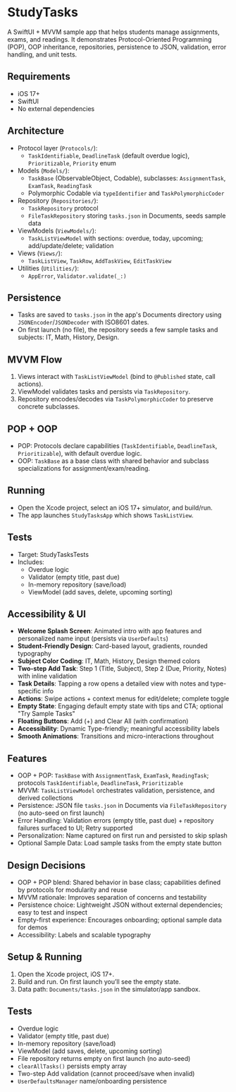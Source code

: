 # StudyTasks

A SwiftUI + MVVM sample app that helps students manage assignments, exams, and readings. It demonstrates Protocol-Oriented Programming (POP), OOP inheritance, repositories, persistence to JSON, validation, error handling, and unit tests.

## Requirements
- iOS 17+
- SwiftUI
- No external dependencies

## Architecture
- Protocol layer (`Protocols/`):
  - `TaskIdentifiable`, `DeadlineTask` (default overdue logic), `Prioritizable`, `Priority` enum
- Models (`Models/`):
  - `TaskBase` (ObservableObject, Codable), subclasses: `AssignmentTask`, `ExamTask`, `ReadingTask`
  - Polymorphic Codable via `typeIdentifier` and `TaskPolymorphicCoder`
- Repository (`Repositories/`):
  - `TaskRepository` protocol
  - `FileTaskRepository` storing `tasks.json` in Documents, seeds sample data
- ViewModels (`ViewModels/`):
  - `TaskListViewModel` with sections: overdue, today, upcoming; add/update/delete; validation
- Views (`Views/`):
  - `TaskListView`, `TaskRow`, `AddTaskView`, `EditTaskView`
- Utilities (`Utilities/`):
  - `AppError`, `Validator.validate(_:)`

## Persistence
- Tasks are saved to `tasks.json` in the app's Documents directory using `JSONEncoder`/`JSONDecoder` with ISO8601 dates.
- On first launch (no file), the repository seeds a few sample tasks and subjects: IT, Math, History, Design.

## MVVM Flow
1. Views interact with `TaskListViewModel` (bind to `@Published` state, call actions).
2. ViewModel validates tasks and persists via `TaskRepository`.
3. Repository encodes/decodes via `TaskPolymorphicCoder` to preserve concrete subclasses.

## POP + OOP
- POP: Protocols declare capabilities (`TaskIdentifiable`, `DeadlineTask`, `Prioritizable`), with default overdue logic.
- OOP: `TaskBase` as a base class with shared behavior and subclass specializations for assignment/exam/reading.

## Running
- Open the Xcode project, select an iOS 17+ simulator, and build/run.
- The app launches `StudyTasksApp` which shows `TaskListView`.

## Tests
- Target: StudyTasksTests
- Includes:
  - Overdue logic
  - Validator (empty title, past due)
  - In-memory repository (save/load)
  - ViewModel (add saves, delete, upcoming sorting)

## Accessibility & UI
- **Welcome Splash Screen**: Animated intro with app features and personalized name input (persists via `UserDefaults`)
- **Student-Friendly Design**: Card-based layout, gradients, rounded typography
- **Subject Color Coding**: IT, Math, History, Design themed colors
- **Two-step Add Task**: Step 1 (Title, Subject), Step 2 (Due, Priority, Notes) with inline validation
- **Task Details**: Tapping a row opens a detailed view with notes and type-specific info
- **Actions**: Swipe actions + context menus for edit/delete; complete toggle
- **Empty State**: Engaging default empty state with tips and CTA; optional "Try Sample Tasks"
- **Floating Buttons**: Add (+) and Clear All (with confirmation)
- **Accessibility**: Dynamic Type-friendly; meaningful accessibility labels
- **Smooth Animations**: Transitions and micro-interactions throughout

## Features
- OOP + POP: `TaskBase` with `AssignmentTask`, `ExamTask`, `ReadingTask`; protocols `TaskIdentifiable`, `DeadlineTask`, `Prioritizable`
- MVVM: `TaskListViewModel` orchestrates validation, persistence, and derived collections
- Persistence: JSON file `tasks.json` in Documents via `FileTaskRepository` (no auto-seed on first launch)
- Error Handling: Validation errors (empty title, past due) + repository failures surfaced to UI; Retry supported
- Personalization: Name captured on first run and persisted to skip splash
- Optional Sample Data: Load sample tasks from the empty state button

## Design Decisions
- OOP + POP blend: Shared behavior in base class; capabilities defined by protocols for modularity and reuse
- MVVM rationale: Improves separation of concerns and testability
- Persistence choice: Lightweight JSON without external dependencies; easy to test and inspect
- Empty-first experience: Encourages onboarding; optional sample data for demos
- Accessibility: Labels and scalable typography

## Setup & Running
1. Open the Xcode project, iOS 17+.
2. Build and run. On first launch you’ll see the empty state.
3. Data path: `Documents/tasks.json` in the simulator/app sandbox.

## Tests
- Overdue logic
- Validator (empty title, past due)
- In-memory repository (save/load)
- ViewModel (add saves, delete, upcoming sorting)
- File repository returns empty on first launch (no auto-seed)
- `clearAllTasks()` persists empty array
- Two-step Add validation (cannot proceed/save when invalid)
- `UserDefaultsManager` name/onboarding persistence


